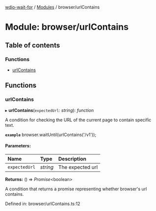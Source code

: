 [wdio-wait-for](../README.md) / [Modules](../modules.md) / browser/urlContains

# Module: browser/urlContains

## Table of contents

### Functions

- [urlContains](browser_urlcontains.md#urlcontains)

## Functions

### urlContains

▸ **urlContains**(`expectedUrl`: *string*): *function*

A condition for checking the URL of the current page to contain specific text.

**`example`** 
browser.waitUntil(urlContains('/v1'));

#### Parameters:

| Name | Type | Description |
| :------ | :------ | :------ |
| `expectedUrl` | *string* | The expected url |

**Returns:** () => *Promise*<boolean\>

A condition that returns a promise
    representing whether browser's url contains.

Defined in: browser/urlContains.ts:12
